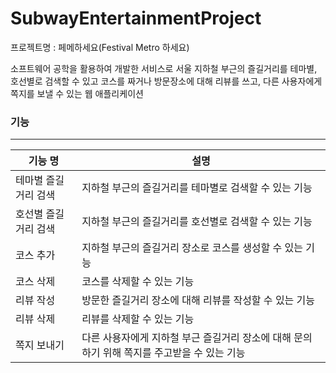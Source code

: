 # SubwayEntertainmentProject

프로젝트명 : 페메하세요(Festival Metro 하세요)

  소프트웨어 공학을 활용하여 개발한 서비스로 서울 지하철 부근의 즐길거리를 테마별, 호선별로 검색할 수 있고 코스를 짜거나 방문장소에 대해 리뷰를 쓰고, 다른 사용자에게 쪽지를 보낼 수 있는 웹 애플리케이션


### 기능
------------------------------------------------------------------------------------------
| 기능 명 | 설명 |
|-----------|------------------------------------------------------------------------|
|테마별 즐길거리 검색| 지하철 부근의 즐길거리를 테마별로 검색할 수 있는 기능|
|호선별 즐길거리 검색| 지하철 부근의 즐길거리를 호선별로 검색할 수 있는 기능|
|코스 추가| 지하철 부근의 즐길거리 장소로 코스를 생성할 수 있는 기능|
|코스 삭제| 코스를 삭제할 수 있는 기능|
|리뷰 작성| 방문한 즐길거리 장소에 대해 리뷰를 작성할 수 있는 기능|
|리뷰 삭제| 리뷰를 삭제할 수 있는 기능|
|쪽지 보내기| 다른 사용자에게 지하철 부근 즐길거리 장소에 대해 문의하기 위해 쪽지를 주고받을 수 있는 기능|
